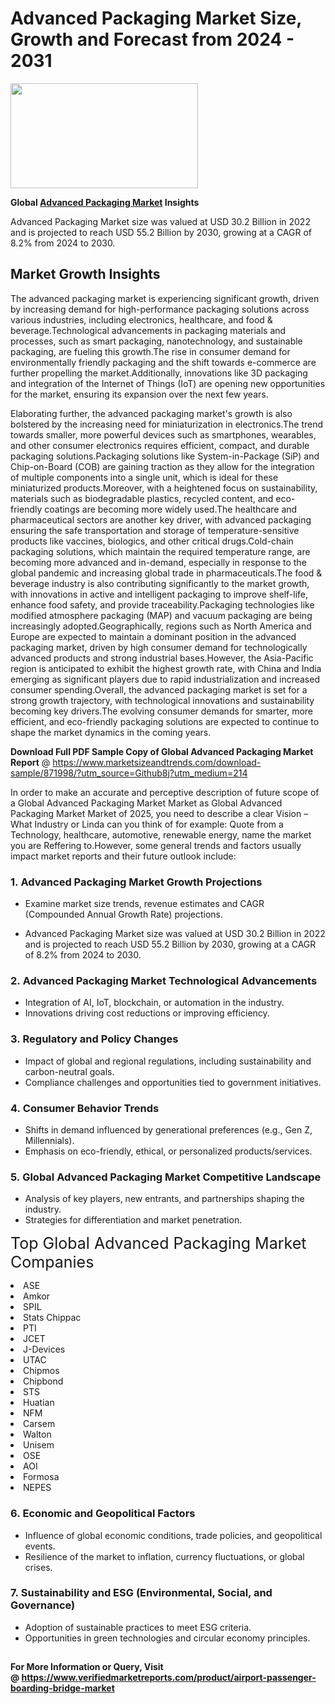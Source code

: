 <H1>Advanced Packaging Market Size, Growth and Forecast from 2024 - 2031</H1><img class="aligncenter size-medium wp-image-584254" src="https://thirdeyenews.in/wp-content/uploads/2024/09/Global-Market-Research-300x168.jpeg" alt="" width="300" height="168" /><p><strong>Global&nbsp;<a href="https://www.marketsizeandtrends.com/download-sample/871998/?utm_source=Github8j?utm_medium=214">Advanced Packaging Market</a> Insights</strong></p><p>Advanced Packaging Market size was valued at USD 30.2 Billion in 2022 and is projected to reach USD 55.2 Billion by 2030, growing at a CAGR of 8.2% from 2024 to 2030.</p><p><h2>Market Growth Insights</h2> <p>The advanced packaging market is experiencing significant growth, driven by increasing demand for high-performance packaging solutions across various industries, including electronics, healthcare, and food & beverage.Technological advancements in packaging materials and processes, such as smart packaging, nanotechnology, and sustainable packaging, are fueling this growth.The rise in consumer demand for environmentally friendly packaging and the shift towards e-commerce are further propelling the market.Additionally, innovations like 3D packaging and integration of the Internet of Things (IoT) are opening new opportunities for the market, ensuring its expansion over the next few years.</p> <p>Elaborating further, the advanced packaging market's growth is also bolstered by the increasing need for miniaturization in electronics.The trend towards smaller, more powerful devices such as smartphones, wearables, and other consumer electronics requires efficient, compact, and durable packaging solutions.Packaging solutions like System-in-Package (SiP) and Chip-on-Board (COB) are gaining traction as they allow for the integration of multiple components into a single unit, which is ideal for these miniaturized products.Moreover, with a heightened focus on sustainability, materials such as biodegradable plastics, recycled content, and eco-friendly coatings are becoming more widely used.The healthcare and pharmaceutical sectors are another key driver, with advanced packaging ensuring the safe transportation and storage of temperature-sensitive products like vaccines, biologics, and other critical drugs.Cold-chain packaging solutions, which maintain the required temperature range, are becoming more advanced and in-demand, especially in response to the global pandemic and increasing global trade in pharmaceuticals.The food & beverage industry is also contributing significantly to the market growth, with innovations in active and intelligent packaging to improve shelf-life, enhance food safety, and provide traceability.Packaging technologies like modified atmosphere packaging (MAP) and vacuum packaging are being increasingly adopted.Geographically, regions such as North America and Europe are expected to maintain a dominant position in the advanced packaging market, driven by high consumer demand for technologically advanced products and strong industrial bases.However, the Asia-Pacific region is anticipated to exhibit the highest growth rate, with China and India emerging as significant players due to rapid industrialization and increased consumer spending.Overall, the advanced packaging market is set for a strong growth trajectory, with technological innovations and sustainability becoming key drivers.The evolving consumer demands for smarter, more efficient, and eco-friendly packaging solutions are expected to continue to shape the market dynamics in the coming years.</p> <p><span class=""><strong>Download Full PDF Sample Copy of Global Advanced Packaging Market Report</strong> @ <a href="https://www.marketsizeandtrends.com/download-sample/871998/?utm_source=Github8j?utm_medium=214" target="_blank">https://www.marketsizeandtrends.com/download-sample/871998/?utm_source=Github8j?utm_medium=214</a></span></p><p>In order to make an accurate and perceptive description of future scope of a Global&nbsp;Advanced Packaging Market Market as Global&nbsp;Advanced Packaging Market Market of 2025, you need to describe a clear Vision &ndash; What Industry or Linda can you think of for example: Quote from a Technology, healthcare, automotive, renewable energy, name the market you are Reffering to.However, some general trends and factors usually impact market reports and their future outlook include:</p><h3>1.&nbsp;<strong>Advanced Packaging Market Growth Projections</strong></h3><ul><li>Examine market size trends, revenue estimates and CAGR (Compounded Annual Growth Rate) projections.</li><li><p>Advanced Packaging Market size was valued at USD 30.2 Billion in 2022 and is projected to reach USD 55.2 Billion by 2030, growing at a CAGR of 8.2% from 2024 to 2030.</p></li></ul><h3>2.&nbsp;<strong>Advanced Packaging Market Technological Advancements</strong></h3><ul><li>Integration of AI, IoT, blockchain, or automation in the industry.</li><li>Innovations driving cost reductions or improving efficiency.</li></ul><h3>3.&nbsp;<strong>Regulatory and Policy Changes</strong></h3><ul><li>Impact of global and regional regulations, including sustainability and carbon-neutral goals.</li><li>Compliance challenges and opportunities tied to government initiatives.</li></ul><h3>4.&nbsp;<strong>Consumer Behavior Trends</strong></h3><ul><li>Shifts in demand influenced by generational preferences (e.g., Gen Z, Millennials).</li><li>Emphasis on eco-friendly, ethical, or personalized products/services.</li></ul><h3>5.&nbsp;<strong>Global Advanced Packaging Market Competitive Landscape</strong></h3><ul><li>Analysis of key players, new entrants, and partnerships shaping the industry.</li><li>Strategies for differentiation and market penetration.</li></ul><p data-pm-slice="1 1 []"><span style="color: inherit; font-family: inherit; font-size: 25px;">Top Global Advanced Packaging Market Companies</span></p><div class="" data-test-id=""><p><li>ASE</li><li> Amkor</li><li> SPIL</li><li> Stats Chippac</li><li> PTI</li><li> JCET</li><li> J-Devices</li><li> UTAC</li><li> Chipmos</li><li> Chipbond</li><li> STS</li><li> Huatian</li><li> NFM</li><li> Carsem</li><li> Walton</li><li> Unisem</li><li> OSE</li><li> AOI</li><li> Formosa</li><li> NEPES</li></p></div><h3>6.&nbsp;<strong>Economic and Geopolitical Factors</strong></h3><ul><li>Influence of global economic conditions, trade policies, and geopolitical events.</li><li>Resilience of the market to inflation, currency fluctuations, or global crises.</li></ul><h3>7.&nbsp;<strong>Sustainability and ESG (Environmental, Social, and Governance)</strong></h3><ul><li>Adoption of sustainable practices to meet ESG criteria.</li><li>Opportunities in green technologies and circular economy principles.</li></ul><h2><strong style="font-size: 14px;">For More Information or Query, Visit @&nbsp;</strong><a style="background-color: #ffffff; font-size: 14px;" href="https://www.marketsizeandtrends.com/report/advanced-packaging-market/" target="_blank">https://www.verifiedmarketreports.com/product/airport-passenger-boarding-bridge-market</a></h2>